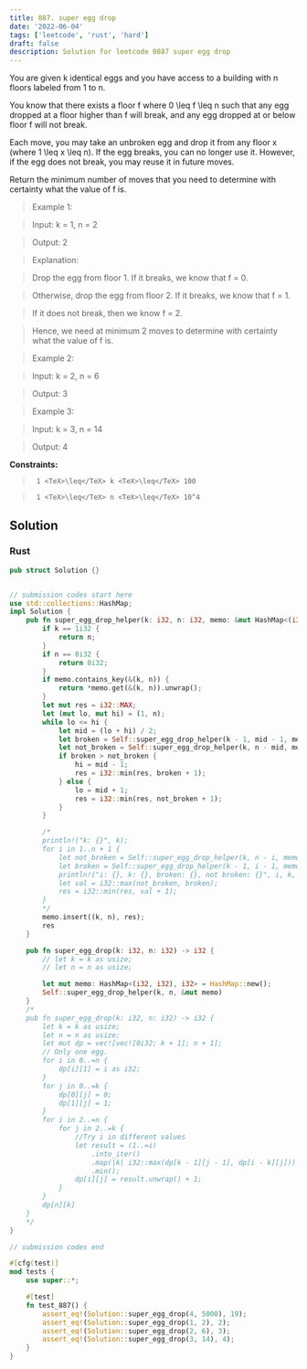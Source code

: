 ```yaml
---
title: 887. super egg drop
date: '2022-06-04'
tags: ['leetcode', 'rust', 'hard']
draft: false
description: Solution for leetcode 0887 super egg drop
---
```


 

  You are given k identical eggs and you have access to a building with n floors labeled from 1 to n.

  You know that there exists a floor f where 0 <TeX>\leq</TeX> f <TeX>\leq</TeX> n such that any egg dropped at a floor higher than f will break, and any egg dropped at or below floor f will not break.

  Each move, you may take an unbroken egg and drop it from any floor x (where 1 <TeX>\leq</TeX> x <TeX>\leq</TeX> n). If the egg breaks, you can no longer use it. However, if the egg does not break, you may reuse it in future moves.

  Return the minimum number of moves that you need to determine with certainty what the value of f is.

   

 >   Example 1:

  

 >   Input: k <TeX>=</TeX> 1, n <TeX>=</TeX> 2

 >   Output: 2

 >   Explanation: 

 >   Drop the egg from floor 1. If it breaks, we know that f <TeX>=</TeX> 0.

 >   Otherwise, drop the egg from floor 2. If it breaks, we know that f <TeX>=</TeX> 1.

 >   If it does not break, then we know f <TeX>=</TeX> 2.

 >   Hence, we need at minimum 2 moves to determine with certainty what the value of f is.

  

 >   Example 2:

  

 >   Input: k <TeX>=</TeX> 2, n <TeX>=</TeX> 6

 >   Output: 3

  

 >   Example 3:

  

 >   Input: k <TeX>=</TeX> 3, n <TeX>=</TeX> 14

 >   Output: 4

  

   

  **Constraints:**

  

 >   	1 <TeX>\leq</TeX> k <TeX>\leq</TeX> 100

 >   	1 <TeX>\leq</TeX> n <TeX>\leq</TeX> 10^4


## Solution
### Rust
```rust
pub struct Solution {}


// submission codes start here
use std::collections::HashMap;
impl Solution {
    pub fn super_egg_drop_helper(k: i32, n: i32, memo: &mut HashMap<(i32, i32), i32>) -> i32 {
        if k == 1i32 {
            return n;
        }
        if n == 0i32 {
            return 0i32;
        }
        if memo.contains_key(&(k, n)) {
            return *memo.get(&(k, n)).unwrap();
        }
        let mut res = i32::MAX;
        let (mut lo, mut hi) = (1, n);
        while lo <= hi {
            let mid = (lo + hi) / 2;
            let broken = Self::super_egg_drop_helper(k - 1, mid - 1, memo);
            let not_broken = Self::super_egg_drop_helper(k, n - mid, memo);
            if broken > not_broken {
                hi = mid - 1;
                res = i32::min(res, broken + 1);
            } else {
                lo = mid + 1;
                res = i32::min(res, not_broken + 1);
            }
        }

        /*
        println!("k: {}", k);
        for i in 1..n + 1 {
            let not_broken = Self::super_egg_drop_helper(k, n - i, memo);
            let broken = Self::super_egg_drop_helper(k - 1, i - 1, memo);
            println!("i: {}, k: {}, broken: {}, not broken: {}", i, k, broken, not_broken);
            let val = i32::max(not_broken, broken);
            res = i32::min(res, val + 1);
        }
        */
        memo.insert((k, n), res);
        res
    }

    pub fn super_egg_drop(k: i32, n: i32) -> i32 {
        // let k = k as usize;
        // let n = n as usize;

        let mut memo: HashMap<(i32, i32), i32> = HashMap::new();
        Self::super_egg_drop_helper(k, n, &mut memo)
    }
    /*
    pub fn super_egg_drop(k: i32, n: i32) -> i32 {
        let k = k as usize;
        let n = n as usize;
        let mut dp = vec![vec![0i32; k + 1]; n + 1];
        // Only one egg. 
        for i in 0..=n {
            dp[i][1] = i as i32;
        }
        for j in 0..=k {
            dp[0][j] = 0;
            dp[1][j] = 1;
        }
        for i in 2..=n {
            for j in 2..=k {
                //Try i in different values
                let result = (1..=i)
                    .into_iter()
                    .map(|k| i32::max(dp[k - 1][j - 1], dp[i - k][j]))
                    .min();
                dp[i][j] = result.unwrap() + 1;
            }
        }
        dp[n][k]
    }
    */
}

// submission codes end

#[cfg(test)]
mod tests {
    use super::*;

    #[test]
    fn test_887() {
        assert_eq!(Solution::super_egg_drop(4, 5000), 19);
        assert_eq!(Solution::super_egg_drop(1, 2), 2);
        assert_eq!(Solution::super_egg_drop(2, 6), 3);
        assert_eq!(Solution::super_egg_drop(3, 14), 4);
    }
}

```
